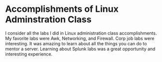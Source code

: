  # Accomplishments of Linux Adminstration Class
 
I consider all the labs I did in Linux administration class accomplishments. My favorite labs were Awk, Networking, and Firewall. Corp job labs were interesting. It was amazing to learn about all the things you can do to mentor a server. Learning about Splunk labs was a great opportunity and interesting experience.

